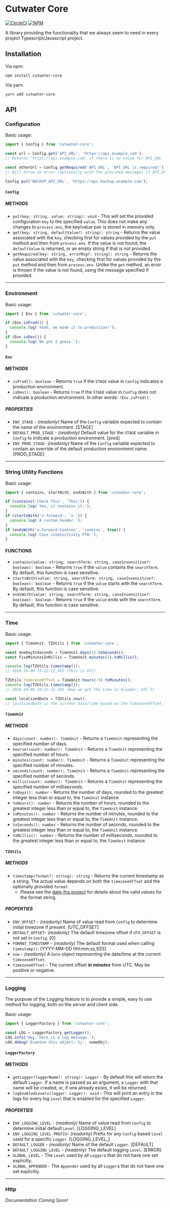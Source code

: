 # Cutwater Core

[![CircleCI](https://img.shields.io/circleci/project/github/CodificationOrg/cutwater-core.svg)](https://circleci.com/gh/CodificationOrg/cutwater-core)
[![NPM](https://img.shields.io/npm/v/cutwater-core.svg)](https://www.npmjs.com/package/cutwater-core)

A library providing the functionality that we always seem to need in every project Typescript/Javascript project.

## Installation

Via npm:

```
npm install cutwater-core
```

Via yarn:

```
yarn add cutwater-core
```

## API

### Configuration

Basic usage:

```typescript
import { Config } from 'cutwater-core';

const url = Config.get('API_URL', 'https://api.example.com');
// Returns 'https://api.example.com' if there is no value for API_URL

const otherUrl = Config.getRequired('API_URL', 'API_URL is required!');
// Will throw an error (optionally with the provided message) if API_URL does not exist

Config.put('BACKUP_API_URL', 'https://api-backup.example.com');
```

#### `Config`

##### METHODS

- `put(key: string, value: string): void` - This will set the provided configuration `key` to the specified `value`. This does not make any changes to `process.env`, the key/value pair is stored in memory only.
- `get(key: string, defaultValue?: string): string` - Returns the value associated with the `key`, checking first for values provided by the `put` method and then from `process.env`. If the value is not found, the `defaultValue` is returned, or an empty string if that is not provided.
- `getRequired(key: string, errorMsg?: string): string` - Returns the value associated with the `key`, checking first for values provided by the `put` method and then from `process.env`. Unlike the `get` method, an error is thrown if the value is not found, using the message specified if provided.

---

### Environment

Basic usage:

```typescript
import { Env } from 'cutwater-core';

if (Env.isProd()) {
  console.log('Yeah, we made it to production!');
}
if (Env.isDev()) {
  console.log('No yet I guess.');
}
```

#### `Env`

##### METHODS

- `isProd(): boolean` - Returns `true` if the `STAGE` value in `Config` indicates a production environment.
- `isDev(): boolean` - Returns `true` if the `STAGE` value in `Config` does not indicate a production environment. In other words: `!Env.isProd()`.

##### PROPERTIES

- `ENV_STAGE` - _(readonly)_ Name of the `Config` variable expected to contain the name of the environment. [STAGE]
- `DEFAULT_PROD_STAGE` - _(readonly)_ Default value for the `STAGE` variable in `Config` to indicate a production environment. [prod]
- `ENV_PROD_STAGE`- _(readonly)_ Name of the `Config` variable expected to contain an override of the default production environment name. [PROD_STAGE]

---

### String Utility Functions

Basic usage:

```typescript
import { contains, startWith, endsWith } from 'cutwater-core';

if (contains('Check This', 'This')) {
  console.log('Yes, it contains it.');
}
if (startsWith('x-forward', 'x-')) {
  console.log('A custom header.');
}
if (endsWith('x-Forward-Cookies', 'cookies', true)) {
  console.log('Case insensitivity FTW.');
}
```

#### FUNCTIONS

- `contains(value: string, searchTerm: string, caseInsensitive?: boolean): boolean` - Returns `true` if the `value` contains the `searchTerm`. By default, this function is case sensitive.
- `startsWith(value: string, searchTerm: string, caseInsensitive?: boolean): boolean` - Returns `true` if the `value` starts with the `searchTerm`. By default, this function is case sensitive.
- `endsWith(value: string, searchTerm: string, caseInsensitive?: boolean): boolean` - Returns `true` if the `value` ends with the `searchTerm`. By default, this function is case sensitive.

---

### Time

Basic usage:

```typescript
import { TimeUnit, TZUtils } from 'cutwater-core';

const oneDayInSeconds = TimeUnit.days(1).toSeconds();
const fiveMinutesInMillis = TimeUnit.minutes(5).toMillis();

console.log(TZUtils.timestamp());
// 2018-10-06 15:22:12,345 (This is UTC)

TZUtils.timezoneOffset = TimeUnit.hours(-5).toMinutes();
console.log(TZUtils.timestamp());
// 2018-10-06 10:22:12,345 (Now we get the time in Ecuador, UTC-5)

const localizedDate = TZUtils.now();
// localizedDate is the current date/time based on the timezoneOffset, Ecuador in this case.
```

#### `TimeUnit`

##### METHODS

- `days(count: number): TimeUnit` - Returns a `TimeUnit` representing the specified number of days.
- `hourse(count: number): TimeUnit` - Returns a `TimeUnit` representing the specified number of hours.
- `minutes(count: number): TimeUnit` - Returns a `TimeUnit` representing the specified number of minutes.
- `seconds(count: number): TimeUnit` - Returns a `TimeUnit` representing the specified number of seconds.
- `millis(count: number): TimeUnit` - Returns a `TimeUnit` representing the specified number of milliseconds.
- `toDays(): number` - Returns the number of days, rounded to the greatest integer less than or equal to, the `TimeUnit` instance.
- `toHours(): number` - Returns the number of hours, rounded to the greatest integer less than or equal to, the `TimeUnit` instance.
- `toMinutes(): number` - Returns the number of minutes, rounded to the greatest integer less than or equal to, the `TimeUnit` instance.
- `toSeconds(): number` - Returns the number of seconds, rounded to the greatest integer less than or equal to, the `TimeUnit` instance.
- `toMillis(): number` - Returns the number of milliseconds, rounded to the greatest integer less than or equal to, the `TimeUnit` instance.

#### `TZUtils`

##### METHODS

- `timestamp(format?: string): string` - Returns the current timestamp as a string. The actual value depends on both the `timezoneOffset` and the optionally provided `format`.
  - Please see the [date-fns project](https://date-fns.org/v1.29.0/docs/format) for details about the valid values for the format string.

##### PROPERTIES

- `ENV_OFFSET` - _(readonly)_ Name of value read from `Config` to determine initial timezone if present. [UTC_OFFSET]
- `DEFAULT_OFFSET`- _(readonly)_ The default timezone offset if `UTX_OFFSET` is not set in `Config`. [0]
- `FORMAT_TIMESTAMP` - _(readonly)_ The default format used when calling `timestamp()`. [YYYY-MM-DD HH:mm:ss,SSS]
- `now` - _(readonly)_ A `Date` object representing the date/time at the current `timezoneOffset`.
- `timezoneOffset` - The current offset **_in minutes_** from UTC. May be positive or negative.

---

### Logging

The purpose of the Logging feature is to provide a simple, easy to use method for logging, both on the server and client side.

Basic usage:

```typescript
import { LoggerFactory } from 'cutwater-core';

const LOG = LoggerFactory.getLogger();
LOG.info('Hey, here is a log message.');
LOG.debug('Examine this object: %j', someObj);
```

#### `LoggerFactory`

##### METHODS

- `getLogger(loggerName?: string): Logger` - By default this will return the default `Logger`. If a name is passed as an argument, a `Logger` with that name will be created, or, if one already exists, it will be returned.
- `logEnabledLevels(logger: Logger): void` - This will print an entry in the logs for every log `Level` that is enabled for the specified `Logger`.

##### PROPERTIES

- `ENV_LOGGING_LEVEL` - _(readonly)_ Name of value read from `Config` to determine initial default `Level`. [LOGGING_LEVEL]
- `ENV_LOGGING_LEVEL_PREFIX`- _(readonly)_ Prefix for any `Config` based `Level` used for a specific `Logger`. [LOGGING_LEVEL_]
- `DEFAULT_LOGGER` - _(readonly)_ Name of the default `Logger`. [DEFAULT]
- `DEFAULT_LOGGING_LEVEL` - _(readonly)_ The default logging `Level`. [ERROR]
- `GLOBAL_LEVEL` - The `Level` used by all `Logger`s that do not have one set explicitly.
- `GLOBAL_APPENDER` - The `Appender` used by all `Logger`s that do not have one set explicitly.

---

### Http

_Documentation Coming Soon!_
